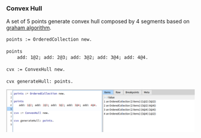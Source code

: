 ### Convex Hull 
A set of 5 points generate convex hull composed by 4 segments based on [graham algorithm](https://muthu.co/understanding-graham-scan-algorithm-for-finding-the-convex-hull-of-a-set-of-points/).

```
points := OrderedCollection new.

points
	add: 1@2; add: 2@3; add: 3@2; add: 3@4; add: 4@4.

cvx := ConvexHull new.

cvx generateHull: points.
```
![Playgroud](play.png)

